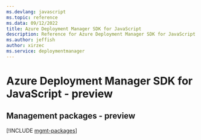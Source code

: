 ```yaml
---
ms.devlang: javascript
ms.topic: reference
ms.data: 09/12/2022
title: Azure Deployment Manager SDK for JavaScript
description: Reference for Azure Deployment Manager SDK for JavaScript
ms.author: jeffish
author: xirzec
ms.service: deploymentmanager
---
```

# Azure Deployment Manager SDK for JavaScript - preview

## Management packages - preview
[!INCLUDE [mgmt-packages](deployment-manager-mgmt-index.md)]